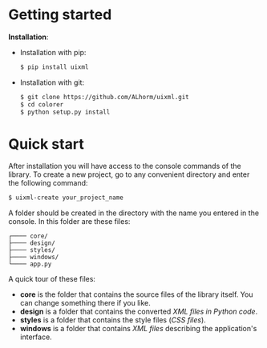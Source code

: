 # Getting started

**Installation**:
- Installation with pip:
    ```sh
    $ pip install uixml
    ```

- Installation with git:
    ```sh
    $ git clone https://github.com/ALhorm/uixml.git
    $ cd colorer
    $ python setup.py install
    ```

# Quick start
After installation you will have access to the console commands of the library. To create a new project, go to any convenient directory and enter the following command:
```sh
$ uixml-create your_project_name
```
A folder should be created in the directory with the name you entered in the console. In this folder are these files:
```
┌──── core/
├──── design/
├──── styles/
├──── windows/
└──── app.py
```
A quick tour of these files:
- **сore** is the folder that contains the source files of the library itself. You can change something there if you like.
- **design** is a folder that contains the converted *XML files in Python code*.
- **styles** is a folder that contains the style files (*CSS files*).
- **windows** is a folder that contains *XML files* describing the application's interface.
